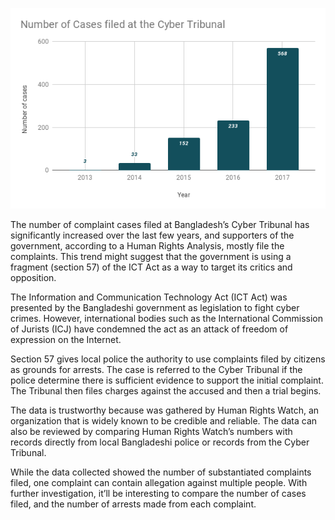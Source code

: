 
![No of Cases at the Cyber Tribunal](https://github.com/ofalana/Digitalframeworks/blob/master/chart.png)

The number of complaint cases filed at Bangladesh’s Cyber Tribunal has significantly increased over the last few years, and supporters of the government, according to a Human Rights Analysis, mostly file the complaints. This trend might suggest that the government is using a fragment (section 57) of the ICT Act as a way to target its critics and opposition. 

The Information and Communication Technology Act (ICT Act) was presented by the Bangladeshi government as legislation to fight cyber crimes. However, international bodies such as the International Commission of Jurists (ICJ) have condemned the act as an attack of freedom of expression on the Internet. 
 
Section 57 gives local police the authority to use complaints filed by citizens as grounds for arrests. The case is referred to the Cyber Tribunal if the police determine there is sufficient evidence to support the initial complaint. The Tribunal then files charges against the accused and then a trial begins. 

The data is trustworthy because was gathered by Human Rights Watch, an organization that is widely known to be credible and reliable. The data can also be reviewed by comparing Human Rights Watch’s numbers with records directly from local Bangladeshi police or records from the Cyber Tribunal. 

While the data collected showed the number of substantiated complaints filed, one complaint can contain allegation against multiple people. With further investigation, it’ll be interesting to compare the number of cases filed, and the number of arrests made from each complaint. 
 

